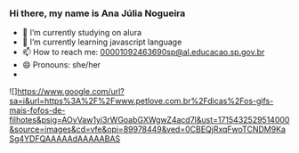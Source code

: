 ### Hi there, my name is Ana Júlia Nogueira

- 🔭 I’m currently studying on alura
- 🌱 I’m currently learning javascript language
- 📫 How to reach me: 00001092463690sp@al.educacao.sp.gov.br
- 😄 Pronouns: she/her
- 
![]https://www.google.com/url?sa=i&url=https%3A%2F%2Fwww.petlove.com.br%2Fdicas%2Fos-gifs-mais-fofos-de-filhotes&psig=AOvVaw1yi3rWGoabGXWgwZ4acd7l&ust=1715432529514000&source=images&cd=vfe&opi=89978449&ved=0CBEQjRxqFwoTCNDM9KaSg4YDFQAAAAAdAAAAABAS

